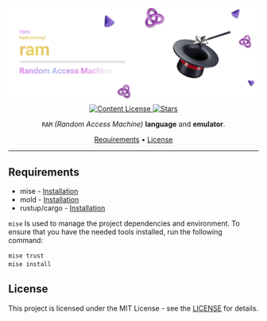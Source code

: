 <div align="center">
  <img src="/.github/images/github-header-image.webp" alt="GitHub Header Image" width="auto" />

  <!-- MIT License -->
  <a href="https://github.com/hadronomy/ram/blob/main/LICENSE">
    <img
      alt="Content License"
      src="https://img.shields.io/github/license/hadronomy/ram?style=for-the-badge&logo=starship&color=ee999f&logoColor=D9E0EE&labelColor=302D41"
    />
  </a>

  <!-- GitHub Repo Stars -->
  <a href="https://github.com/hadronomy/ram/stargazers">
    <img
      alt="Stars"
      src="https://img.shields.io/github/stars/hadronomy/ram?style=for-the-badge&logo=starship&color=c69ff5&logoColor=D9E0EE&labelColor=302D41"
    />
  </a>
  <p></p>
  <span>
    <code>RAM</code> <i>(Random Access Machine)</i> <strong>language</strong> and <strong>emulator</strong>.
  </span>
  <p></p>
  <!-- <a href="#installation">Installation</a> • -->
  <a href="#requirements">Requirements</a> •
  <a href="#license">License</a>
  <hr />

</div>

</div>

## Requirements

- mise - [Installation](https://mise.jdx.dev)
- mold - [Installation](https://github.com/rui314/mold)
- rustup/cargo - [Installation](https://rustup.rs)

`mise` Is used to manage the project dependencies and environment.
To ensure that you have the needed tools installed, run the following command:

```bash
mise trust
mise install
```

## License

This project is licensed under the MIT License - see the [LICENSE](LICENSE) for details.
